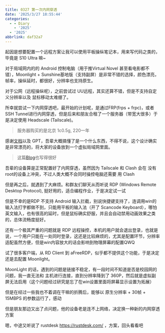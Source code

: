 ```yaml
---
title: 0327 第一次内网穿透
date: '2025/3/27 18:55:44'
categories:
  - - Diary
    - '2025'
  - '2025'
abbrlink: daf32a7
---
```


起因是想要配置一个远程方案让我可以使用平板操纵笔记本，用来写代码之类的，毕竟是 S10 Ultra 嘛~

对于局域网内的的 Android 控制电脑（用于推Virtual Novel 甚至看电影都不错），Moonlight + Sunshine基地版（支持副屏）是非常不错的选择，颜色漂亮，帧率，操纵延时，都很好，分辨率也支持原生。

对于公网（远程操纵呢），之前尝试过 UU远程，其实还算不错，但是不支持自定义分辨率以及 鼠标移动太难绷了。

所幸就尝试一下内网穿透吧，最开始的计划呢，是通过FRP(frps + frpc)，或者 SSH Tunnel进行内网穿透，但是后来和朋友合租了一个服务器（带宽大很多）于是决定使用 Headscale (Tailscale)。

> 服务器购买的是北京 1c0.5g, 220一年

感谢[文档](https://headscale.net/stable/)以及 GPT，吾辈大概搞懂了是一个什么东西，不得不说，这个设计确实是非常漂亮的，将大家的设备放到一个虚拟局域网里面。

> 这篇[Blog](https://mritd.com/2022/10/19/use-headscale-to-build-a-p2p-network)也写得很好

吾辈的设备算是正常配置好了内网穿透，虽然因为 Tailscale 和 Clash 会在 没有root的设备上冲突，不过人类大概不会同时操控电脑还需要 用 Clash  

但是再之后，就遇到了大麻烦。和群友们聊天从而听说 RDP (Windows Remote Desktop Protocol), 挺好用的，适合编程作业，于是决定试一试

但是不幸的是RDP 不支持 Android 输入拦截，别说快捷键支持了，连调用win的输入法打字都做不到，只能用平板的输入法（开了 Scancode Keyboard），哪怕英文输入，也有很高的延时，但是鼠标确实舒服，并且会自动禁用动画效果之类的，总体流畅度挺好。

还有一个极其严重的问题就是 RDP 远程操控，本机的用户就会退出登录，也就是说，一个用户只能在一处同时登录，这还是比较麻烦的，尤其是配置环节，分辨率适配虽然方便，但是win内容放大的话会影响到物理屏幕的配置QWQ

试了很多客户端，从 RD Client 到 aFreeRDP，似乎都不提供这个功能，于是决定还是去配置 Moonlight。

MoonLight 的话，遇到的问题是链接不稳定，有一段时间不知道是否是校园网的问题，我一直无法和 主机进行连接，直到分辨率降到了 360P，然后就是虚拟副屏无法启用（这个问题经过研究是忘了在win设置里面将屏幕显示设置为拓展）

但是在经过一些我也不着调在干嘛的折腾后，能够以 原生分辨率 + 30帧 + 15MBPS 的参数运行了，感动

但是朋友那边又出了点问题，他的设备老是连不上网络，决定换一种新的内网穿透方案

嗯，中途又听说了 rustdesk https://rustdesk.com/ ，方案，回头看看吧